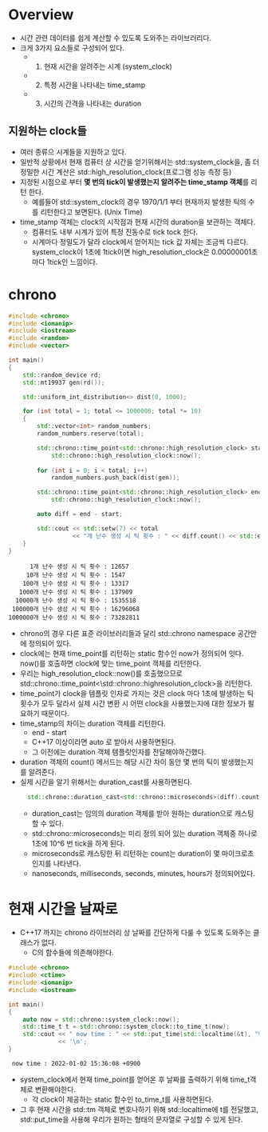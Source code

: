 # Overview
- 시간 관련 데이터를 쉽게 계산할 수 있도록 도와주는 라이브러리다.
- 크게 3가지 요소들로 구성되어 있다.
  - 1. 현재 시간을 알려주는 시계 (system_clock)
  - 2. 특정 시간을 나타내는 time_stamp
  - 3. 시간의 간격을 나타내는 duration

## 지원하는 clock들
- 여러 종류으 시계들을 지원하고 있다.
- 일반적 상황에서 현재 컴퓨터 상 시간을 얻기위해서는 std::system_clock을, 좀 더 정밀한 시간 계산은 std::high_resolution_clock(프로그램 성능 측정 등)
- 지정된 시점으로 부터 **몇 번의 tick이 발생했는지 알려주는 time_stamp 객체**를 리턴 한다.
  - 예를들어 std::system_clock의 경우 1970/1/1 부터 현재까지 발생한 틱의 수를 리턴한다고 보면된다. (Unix Time)
- time_stamp 객체는 clock의 시작점과 현재 시간의 duration을 보관하는 객체다.
  - 컴퓨터도 내부 시계가 있어 특정 진동수로 tick tock 한다.
  - 시계마다 정밀도가 달라 clock에서 얻어지는 tick 값 자체는 조금씩 다르다. system_clock이 1초에 1tick이면 high_resolution_clock은 0.00000001초 마다 1tick인 느낌이다.

# chrono
```cpp
#include <chrono>
#include <iomanip>
#include <iostream>
#include <random>
#include <vector>

int main()
{
    std::random_device rd;
    std::mt19937 gen(rd());

    std::uniform_int_distribution<> dist(0, 1000);

    for (int total = 1; total <= 1000000; total *= 10)
    {
        std::vector<int> random_numbers;
        random_numbers.reserve(total);

        std::chrono::time_point<std::chrono::high_resolution_clock> start = 
            std::chrono::high_resolution_clock::now();
        
        for (int i = 0; i < total; i++)
            random_numbers.push_back(dist(gen));

        std::chrono::time_point<std::chrono::high_resolution_clock> end =
            std::chrono::high_resolution_clock::now();

        auto diff = end - start;

        std::cout << std::setw(7) << total
                  << "개 난수 생성 시 틱 횟수 : " << diff.count() << std::endl;
    }
}
```

```
      1개 난수 생성 시 틱 횟수 : 12657
     10개 난수 생성 시 틱 횟수 : 1547
    100개 난수 생성 시 틱 횟수 : 13317
   1000개 난수 생성 시 틱 횟수 : 137909
  10000개 난수 생성 시 틱 횟수 : 1535518
 100000개 난수 생성 시 틱 횟수 : 16296068
1000000개 난수 생성 시 틱 횟수 : 73282811
```
- chrono의 경우 다른 표준 라이브러리들과 달리 std::chrono namespace 공간안에 정의되어 있다.
- clock에는 현재 time_point를 리턴하는 static 함수인 now가 정의되어 잇다. now()를 호출하면 clock에 맞는 time_point 객체를 리턴한다.
- 우리는 high_resolution_clock::now()를 호출했으므로 std::chrono::time_point<\std::chrono::highresolution_clock>을 리턴한다.
- time_point가 clock을 템플릿 인자로 가지는 것은 clock 마다 1초에 발생하는 틱 횟수가 모두 달라서 실제 시간 변환 시 어떤 clock을 사용했는지에 대한 정보가 필요하기 때문이다.
- time_stamp의 차이는 duration 객체를 리턴한다.
  -  end - start
  - C++17 이상이라면 auto 로 받아서 사용하면된다.
  - 그 이전에는 duration 객체 템플릿인자를 전달해야하긴했다.
- duration 객체의 count() 메서드는 해당 시간 차이 동안 몇 번의 틱이 발생했는지를 알려준다.
- 실제 시간을 알기 위해서는 duration_cast를 사용하면된다.
  ```cpp
    std::chrono::duration_cast<std::chrono::microseconds>(diff).count()
  ```
  - duration_cast는 임의의 duration 객체를 받아 원하는 duration으로 캐스팅할 수 있다.
  - std::chrono::microseconds는 미리 정의 되어 있는 duration 객체중 하나로 1초에 10^6 번 tick을 하게 된다.
  - microseconds로 캐스팅한 뒤 리턴하는 count는 duration이 몇 마이크로초 인지를 나타낸다.
  - nanoseconds, milliseconds, seconds, minutes, hours가 정의되어있다.

# 현재 시간을 날짜로
- C++17 까지는 chrono 라이브러리 상 날짜를 간단하게 다룰 수 있도록 도와주는 클래스가 없다.
  - C의 함수들에 의존해야한다.

```cpp
#include <chrono>
#include <ctime>
#include <iomanip>
#include <iostream>

int main()
{
    auto now = std::chrono::system_clock::now();
    std::time_t t = std::chrono::system_clock::to_time_t(now);
    std::cout << " now time : " << std::put_time(std::localtime(&t), "%F %T %z")
              << '\n';
}
```

```
 now time : 2022-01-02 15:36:08 +0900
```
- system_clock에서 현재 time_point를 얻어온 후 날짜를 출력하기 위해 time_t객체로 변환해야한다.
  - 각 clock이 제공하는 static 함수인 to_time_t를 사용하면된다.
- 그 후 현재 시간을  std::tm 객체로 변호나하기 위해 std::localtime에 t를 전달했고, std::put_time을 사용해 우리가 원하는 형태의 문자열로 구성할 수 있게 된다.